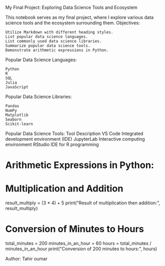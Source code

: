 My Final Project: Exploring Data Science Tools and Ecosystem

This notebook serves as my final project, where I explore various data science tools and the ecosystem surrounding them.
Objectives:

    Utilize Markdown with different heading styles.
    List popular data science languages.
    List commonly used data science libraries.
    Summarize popular data science tools.
    Demonstrate arithmetic expressions in Python.

Popular Data Science Languages:

    Python
    R
    SQL
    Julia
    JavaScript

Popular Data Science Libraries:

    Pandas
    NumPy
    Matplotlib
    Seaborn
    Scikit-learn

Popular Data Science Tools:
Tool	Description
VS Code	Integrated development environment (IDE)
JupyterLab	Interactive computing environment
RStudio	IDE for R programming


# Arithmetic Expressions in Python:
# Multiplication and Addition
result_multiply = (3 * 4) + 5
print("Result of multiplication then addition:", result_multiply)

# Conversion of Minutes to Hours
total_minutes = 200
minutes_in_an_hour = 60
hours = total_minutes / minutes_in_an_hour
print("Conversion of 200 minutes to hours:", hours)

Author: Tahir oumar
